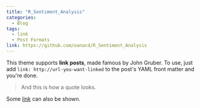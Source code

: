 ```yaml
---
title: "R_Sentiment_Analysis"
categories:
  - Blog
tags:
  - link
  - Post Formats
link: https://github.com/oanacd/R_Sentiment_Analysis
---
```


This theme supports **link posts**, made famous by John Gruber. To use, just add `link: http://url-you-want-linked` to the post's YAML front matter and you're done.

> And this is how a quote looks.

Some [link](#) can also be shown.
